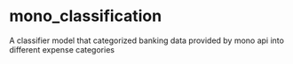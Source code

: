 # mono_classification
A classifier model that categorized banking data provided by mono api into different expense categories
